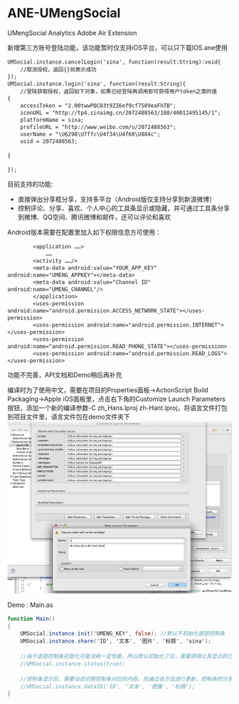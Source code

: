 ANE-UMengSocial
===============

UMengSocial Analytics Adobe Air Extension

新增第三方账号登陆功能，该功能暂时仅支持iOS平台，可以只下载IOS.ane使用

```
UMSocial.instance.cancelLogin('sina', function(result:String):void{
	//取消授权，返回{}则表示成功
}); 
UMSocial.instance.login('sina', function(result:String){
	//登陆获取授权，返回如下对象，如果已经登陆再调用即可获得用户token之类的值
{
    accessToken = "2.00twwPQC03t9ZI6ef9cf7509eaFhTB";
    iconURL = "http://tp4.sinaimg.cn/2072488563/180/40012495145/1";
    platformName = sina;
    profileURL = "http://www.weibo.com/u/2072488563";
    userName = "\U6298\U7ffc\U4f34\U4f60\U884c";
    usid = 2072488563;

{
   
});

```


目前支持的功能:

- 直接弹出分享框分享，支持多平台（Android版仅支持分享到新浪微博）
- 控制评论、分享、喜欢、个人中心的工具条显示或隐藏，并可通过工具条分享到微博、QQ空间、腾讯微博和邮件，还可以评论和喜欢

Android版本需要在配置里加入如下权限信息方可使用：

```
		<application ……>
			……
		<activity ……/>
		<meta-data android:value="YOUR_APP_KEY" android:name="UMENG_APPKEY"></meta-data>
		<meta-data android:value="Channel ID" android:name="UMENG_CHANNEL"/>
		</application>
		<uses-permission android:name="android.permission.ACCESS_NETWORK_STATE"></uses-permission>
		<uses-permission android:name="android.permission.INTERNET"></uses-permission>
		<uses-permission android:name="android.permission.READ_PHONE_STATE"></uses-permission>
		<uses-permission android:name="android.permission.READ_LOGS"></uses-permission>
```


功能不完善，API文档和Demo稍后再补充

编译时为了使用中文，需要在项目的Properties面板->ActionScript Build Packaging->Apple iOS面板里，点击右下角的Customize Launch Parameters按钮，添加一个新的编译参数-C zh_Hans.lproj zh-Hant.lproj，将语言文件打包到项目文件里，语言文件包在demo文件夹下
![](p1.jpg)

Demo : Main.as

```actionscript
function Main()
{
	UMSocial.instance.init('UMENG_KEY', false); //默认不初始化底部控制条
	UMSocial.instance.share('ID', '文本', '图片', '标题', 'sina');
	
	//由于底部控制条初始化可能消耗一定性能，所以默认初始化了后，需要调用让其显示的方法才能显示出来
	//UMSocial.instance.status(true);
	
	//控制条显示后，需要动态切换控制条对应的内容，则通过该方法进行更新，控制条的分享、评论、喜欢等都于ID紧密关联
	//UMSocial.instance.dataID('ID', '文本', '图像', '标题');
}

```